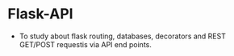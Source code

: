 # Flask-API

- To study about flask routing, databases, decorators and REST GET/POST requestis via API end points.
